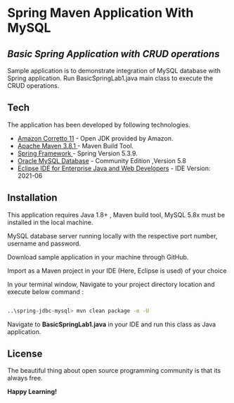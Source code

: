 # Spring Maven Application With MySQL

## _Basic Spring Application with CRUD operations_

Sample application is to demonstrate integration of MySQL database with Spring application.
Run BasicSpringLab1.java main class to execute the CRUD operations.

## Tech

The application has been developed by following technologies.


- [Amazon Corretto 11](https://docs.aws.amazon.com/corretto/) - Open JDK provided by Amazon.
- [Apache Maven 3.8.1 ](https://maven.apache.org/download.cgi) - Maven Build Tool.
- [Spring Framework ](https://spring.io/) - Spring Version 5.3.9.
- [Oracle MySQL Database](https://dev.mysql.com/downloads/mysql/) - Community Edition ,Version 5.8
- [Eclipse IDE for Enterprise Java and Web Developers](https://www.eclipse.org/downloads/packages/) - IDE Version: 2021-06

## Installation

This application requires Java 1.8+ , Maven build tool, MySQL 5.8x must be installed in the local machine.


MySQL database server running locally with the respective port number, username and password.

Download sample application in your machine through GitHub.

Import as a Maven project in your IDE (Here, Eclipse is used) of your choice

In your terminal window, Navigate to your project directory location and execute below command :

```sh

..\spring-jdbc-mysql> mvn clean package -e -U

```
Navigate to **BasicSpringLab1.java** in your IDE and run this class as Java application.


## License

The beautiful thing about open source programming community is that its always free.


**Happy Learning!**





